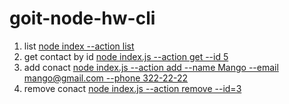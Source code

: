 # goit-node-hw-cli
1. list [node index --action list](https://prnt.sc/aebn2DomVTdu)
2. get contact by id [node index.js --action get --id 5](https://prnt.sc/SM9Xa_3uGkBf)
3. add conact [node index.js --action add --name Mango --email mango@gmail.com --phone 322-22-22](https://prnt.sc/Rc_X0BCVtsEF)
4. remove conact [node index.js --action remove --id=3](https://prnt.sc/KnQ-aAYByuKK)
